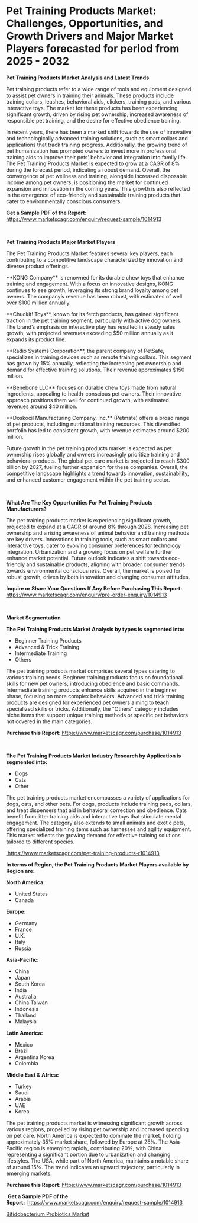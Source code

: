 <p><h1>Pet Training Products Market: Challenges, Opportunities, and Growth Drivers and Major Market Players forecasted for period from 2025 - 2032</h1></p><p><strong>Pet Training Products Market Analysis and Latest Trends</strong></p>
<p><p>Pet training products refer to a wide range of tools and equipment designed to assist pet owners in training their animals. These products include training collars, leashes, behavioral aids, clickers, training pads, and various interactive toys. The market for these products has been experiencing significant growth, driven by rising pet ownership, increased awareness of responsible pet training, and the desire for effective obedience training.</p><p>In recent years, there has been a marked shift towards the use of innovative and technologically advanced training solutions, such as smart collars and applications that track training progress. Additionally, the growing trend of pet humanization has prompted owners to invest more in professional training aids to improve their pets’ behavior and integration into family life. The Pet Training Products Market is expected to grow at a CAGR of 8% during the forecast period, indicating a robust demand. Overall, the convergence of pet wellness and training, alongside increased disposable income among pet owners, is positioning the market for continued expansion and innovation in the coming years. This growth is also reflected in the emergence of eco-friendly and sustainable training products that cater to environmentally conscious consumers.</p></p>
<p><strong>Get a Sample PDF of the Report:&nbsp;</strong> <a href="https://www.marketscagr.com/enquiry/request-sample/1014913?utm_campaign=2465&utm_medium=2&utm_source=Github&utm_content=ia&utm_term=06032025&utm_id=pet-training-products">https://www.marketscagr.com/enquiry/request-sample/1014913</a></p>
<p>&nbsp;</p>
<p><strong>Pet Training Products Major Market Players</strong></p>
<p><p>The Pet Training Products Market features several key players, each contributing to a competitive landscape characterized by innovation and diverse product offerings. </p><p>**KONG Company** is renowned for its durable chew toys that enhance training and engagement. With a focus on innovative designs, KONG continues to see growth, leveraging its strong brand loyalty among pet owners. The company’s revenue has been robust, with estimates of well over $100 million annually.</p><p>**Chuckit! Toys**, known for its fetch products, has gained significant traction in the pet training segment, particularly with active dog owners. The brand’s emphasis on interactive play has resulted in steady sales growth, with projected revenues exceeding $50 million annually as it expands its product line.</p><p>**Radio Systems Corporation**, the parent company of PetSafe, specializes in training devices such as remote training collars. This segment has grown by 15% annually, reflecting the increasing pet ownership and demand for effective training solutions. Their revenue approximates $150 million.</p><p>**Benebone LLC** focuses on durable chew toys made from natural ingredients, appealing to health-conscious pet owners. Their innovative approach positions them well for continued growth, with estimated revenues around $40 million.</p><p>**Doskocil Manufacturing Company, Inc.** (Petmate) offers a broad range of pet products, including nutritional training resources. This diversified portfolio has led to consistent growth, with revenue estimates around $200 million.</p><p>Future growth in the pet training products market is expected as pet ownership rises globally and owners increasingly prioritize training and behavioral products. The global pet care market is projected to reach $300 billion by 2027, fueling further expansion for these companies. Overall, the competitive landscape highlights a trend towards innovation, sustainability, and enhanced customer engagement within the pet training sector.</p></p>
<p>&nbsp;</p>
<p><strong>What Are The Key Opportunities For Pet Training Products Manufacturers?</strong></p>
<p><p>The pet training products market is experiencing significant growth, projected to expand at a CAGR of around 8% through 2028. Increasing pet ownership and a rising awareness of animal behavior and training methods are key drivers. Innovations in training tools, such as smart collars and interactive toys, cater to evolving consumer preferences for technology integration. Urbanization and a growing focus on pet welfare further enhance market potential. Future outlook indicates a shift towards eco-friendly and sustainable products, aligning with broader consumer trends towards environmental consciousness. Overall, the market is poised for robust growth, driven by both innovation and changing consumer attitudes.</p></p>
<p><strong>Inquire or Share Your Questions If Any Before Purchasing This Report:</strong> <a href="https://www.marketscagr.com/enquiry/pre-order-enquiry/1014913?utm_campaign=2465&utm_medium=2&utm_source=Github&utm_content=ia&utm_term=06032025&utm_id=pet-training-products">https://www.marketscagr.com/enquiry/pre-order-enquiry/1014913</a></p>
<p>&nbsp;</p>
<p><strong>Market Segmentation</strong></p>
<p><strong>The Pet Training Products Market Analysis by types is segmented into:</strong></p>
<p><ul><li>Beginner Training Products</li><li>Advanced & Trick Training</li><li>Intermediate Training</li><li>Others</li></ul></p>
<p><p>The pet training products market comprises several types catering to various training needs. Beginner training products focus on foundational skills for new pet owners, introducing obedience and basic commands. Intermediate training products enhance skills acquired in the beginner phase, focusing on more complex behaviors. Advanced and trick training products are designed for experienced pet owners aiming to teach specialized skills or tricks. Additionally, the "Others" category includes niche items that support unique training methods or specific pet behaviors not covered in the main categories.</p></p>
<p><strong>Purchase this Report:&nbsp;</strong><a href="https://www.marketscagr.com/purchase/1014913?utm_campaign=2465&utm_medium=2&utm_source=Github&utm_content=ia&utm_term=06032025&utm_id=pet-training-products">https://www.marketscagr.com/purchase/1014913</a></p>
<p>&nbsp;</p>
<p><strong>The Pet Training Products Market Industry Research by Application is segmented into:</strong></p>
<p><ul><li>Dogs</li><li>Cats</li><li>Other</li></ul></p>
<p><p>The pet training products market encompasses a variety of applications for dogs, cats, and other pets. For dogs, products include training pads, collars, and treat dispensers that aid in behavioral correction and obedience. Cats benefit from litter training aids and interactive toys that stimulate mental engagement. The category also extends to small animals and exotic pets, offering specialized training items such as harnesses and agility equipment. This market reflects the growing demand for effective training solutions tailored to different species.</p></p>
<p><a href="https://www.marketscagr.com/pet-training-products-r1014913?utm_campaign=2465&utm_medium=2&utm_source=Github&utm_content=ia&utm_term=06032025&utm_id=pet-training-products">&nbsp;https://www.marketscagr.com/pet-training-products-r1014913</a></p>
<p><strong>In terms of Region, the Pet Training Products Market Players available by Region are:</strong></p>
<p>
    <p> <strong> North America: </strong>
        <ul>
            <li>United States</li>
            <li>Canada</li>
        </ul>
        </p> 
    <p> <strong> Europe: </strong>
        <ul>
            <li>Germany</li>
            <li>France</li>
            <li>U.K.</li>
            <li>Italy</li>
            <li>Russia</li>
        </ul>
        </p> 
    <p> <strong> Asia-Pacific: </strong>
        <ul>
            <li>China</li>
            <li>Japan</li>
            <li>South Korea</li>
            <li>India</li>
            <li>Australia</li>
            <li>China Taiwan</li>
            <li>Indonesia</li>
            <li>Thailand</li>
            <li>Malaysia</li>
        </ul>
        </p> 
    <p> <strong> Latin America: </strong>
        <ul>
            <li>Mexico</li>
            <li>Brazil</li>
            <li>Argentina Korea</li>
            <li>Colombia</li>
        </ul>
        </p> 
    <p> <strong> Middle East & Africa: </strong>
        <ul>
            <li>Turkey</li>
            <li>Saudi</li>
            <li>Arabia</li>
            <li>UAE</li>
            <li>Korea</li>
        </ul>
    </p>
    </p>
<p><p>The pet training products market is witnessing significant growth across various regions, propelled by rising pet ownership and increased spending on pet care. North America is expected to dominate the market, holding approximately 35% market share, followed by Europe at 25%. The Asia-Pacific region is emerging rapidly, contributing 20%, with China representing a significant portion due to urbanization and changing lifestyles. The USA, while part of North America, maintains a notable share of around 15%. The trend indicates an upward trajectory, particularly in emerging markets.</p></p>
<p><strong>Purchase this Report: </strong><a href="https://www.marketscagr.com/purchase/1014913?utm_campaign=2465&utm_medium=2&utm_source=Github&utm_content=ia&utm_term=06032025&utm_id=pet-training-products">https://www.marketscagr.com/purchase/1014913</a></p>
<p>&nbsp;<strong>Get a Sample PDF of the Report:&nbsp;&nbsp;</strong><a href="https://www.marketscagr.com/enquiry/request-sample/1014913?utm_campaign=2465&utm_medium=2&utm_source=Github&utm_content=ia&utm_term=06032025&utm_id=pet-training-products">https://www.marketscagr.com/enquiry/request-sample/1014913</a></p>
<p><strong></strong></p>
<p><p><a href="https://github.com/FahadAhmed223/Market-Research-Report-List-1/blob/main/bifidobacterium-probiotics-market.md?utm_campaign=2465&utm_medium=2&utm_source=Github&utm_content=ia&utm_term=06032025&utm_id=pet-training-products">Bifidobacterium Probiotics Market</a></p></p>